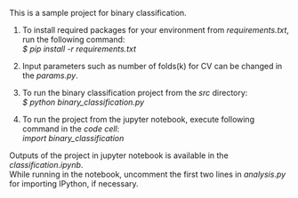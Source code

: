 This is a sample project for binary classification.

1. To install required packages for your environment from *requirements.txt*, run the following command:   
*$ pip install -r requirements.txt*  

2. Input parameters such as number of folds(k) for CV can be changed in the *params.py*.

3. To run the binary classification project from the *src* directory:   
*$ python binary_classification.py*

4. To run the project from the jupyter notebook, execute following command in the *code cell*:   
*import binary_classification*  

Outputs of the project in jupyter notebook is available in the *classification.ipynb*.   
While running in the notebook, uncomment the first two lines in *analysis.py* for importing IPython, if necessary.

